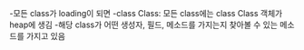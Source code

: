 -모든 class가 loading이 되면
-class Class: 모든 class에는 class Class 객체가 heap에 생김
              -해당 class가 어떤 생성자, 필드, 메소드를 가지는지 찾아볼 수 있는 메소드를 가지고 있음